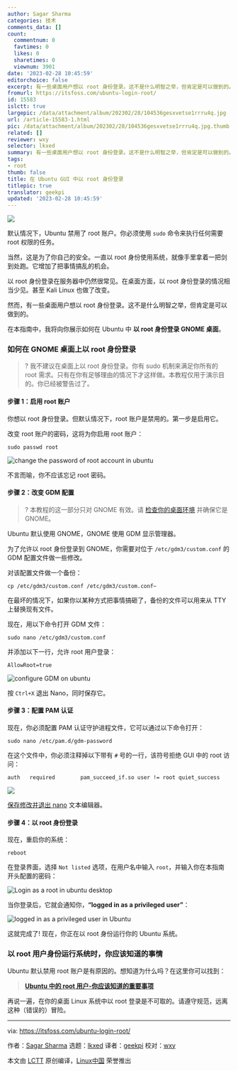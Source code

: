 ```yaml
---
author: Sagar Sharma
categories: 技术
comments_data: []
count:
  commentnum: 0
  favtimes: 0
  likes: 0
  sharetimes: 0
  viewnum: 3901
date: '2023-02-28 10:45:59'
editorchoice: false
excerpt: 有一些桌面用户想以 root 身份登录。这不是什么明智之举，但肯定是可以做到的。
fromurl: https://itsfoss.com/ubuntu-login-root/
id: 15583
islctt: true
largepic: /data/attachment/album/202302/28/104536gesxvetse1rrru4q.jpg
url: /article-15583-1.html
pic: /data/attachment/album/202302/28/104536gesxvetse1rrru4q.jpg.thumb.jpg
related: []
reviewer: wxy
selector: lkxed
summary: 有一些桌面用户想以 root 身份登录。这不是什么明智之举，但肯定是可以做到的。
tags:
- root
thumb: false
title: 在 Ubuntu GUI 中以 root 身份登录
titlepic: true
translator: geekpi
updated: '2023-02-28 10:45:59'
---
```


![](/data/attachment/album/202302/28/104536gesxvetse1rrru4q.jpg)


默认情况下，Ubuntu 禁用了 root 账户。你必须使用 `sudo` 命令来执行任何需要 root 权限的任务。


当然，这是为了你自己的安全。一直以 root 身份使用系统，就像手里拿着一把剑到处跑。它增加了把事情搞乱的机会。


以 root 身份登录在服务器中仍然很常见。在桌面方面，以 root 身份登录的情况相当少见。甚至 Kali Linux 也做了改变。


然而，有一些桌面用户想以 root 身份登录。这不是什么明智之举，但肯定是可以做到的。


在本指南中，我将向你展示如何在 Ubuntu 中 **以 root 身份登录 GNOME 桌面**。


### 如何在 GNOME 桌面上以 root 身份登录



> 
> ? 我不建议在桌面上以 root 身份登录。你有 sudo 机制来满足你所有的 root 需求。只有在你有足够理由的情况下才这样做。本教程仅用于演示目的。你已经被警告过了。
> 
> 
> 


#### 步骤 1：启用 root 账户


你想以 root 身份登录。但默认情况下，root 账户是禁用的。第一步是启用它。


改变 root 账户的密码，这将为你启用 root 账户：



```
sudo passwd root

```

![change the password of root account in ubuntu](/data/attachment/album/202302/28/104559wu07pjsd4p1ja7ja.png)


不言而喻，你不应该忘记 root 密码。


#### 步骤 2：改变 GDM 配置



> 
> ? 本教程的这一部分只对 GNOME 有效。请 [检查你的桌面环境](https://itsfoss.com/find-desktop-environment/) 并确保它是 GNOME。
> 
> 
> 


Ubuntu 默认使用 GNOME，GNOME 使用 GDM 显示管理器。


为了允许以 root 身份登录到 GNOME，你需要对位于 `/etc/gdm3/custom.conf` 的 GDM 配置文件做一些修改。


对该配置文件做一个备份：



```
cp /etc/gdm3/custom.conf /etc/gdm3/custom.conf~

```

在最坏的情况下，如果你以某种方式把事情搞砸了，备份的文件可以用来从 TTY 上替换现有文件。


现在，用以下命令打开 GDM 文件：



```
sudo nano /etc/gdm3/custom.conf

```

并添加以下一行，允许 root 用户登录：



```
AllowRoot=true

```

![configure GDM on ubuntu](/data/attachment/album/202302/28/104600rw59b554oup960p6.png)


按 `Ctrl+X` 退出 Nano，同时保存它。


#### 步骤 3：配置 PAM 认证


现在，你必须配置 PAM 认证守护进程文件，它可以通过以下命令打开：



```
sudo nano /etc/pam.d/gdm-password

```

在这个文件中，你必须注释掉以下带有 `#` 号的一行，该符号拒绝 GUI 中的 root 访问：



```
auth   required        pam_succeed_if.so user != root quiet_success

```

![](/data/attachment/album/202302/28/104600jxyrhiffrlcf5p3f.gif)


[保存修改并退出 nano](https://linuxhandbook.com/nano-save-exit/) 文本编辑器。


#### 步骤 4：以 root 身份登录


现在，重启你的系统：



```
reboot

```

在登录界面，选择 `Not listed` 选项，在用户名中输入 `root`，并输入你在本指南开头配置的密码：


![Login as a root in ubuntu desktop](/data/attachment/album/202302/28/104600skw9i341pfu5kw13.png)


当你登录后，它就会通知你，**“logged in as a privileged user”**：


![logged in as a privileged user in Ubuntu](/data/attachment/album/202302/28/104601mwgdx2305rg0xd3a.png)


这就完成了! 现在，你正在以 root 身份运行你的 Ubuntu 系统。


### 以 root 用户身份运行系统时，你应该知道的事情


Ubuntu 默认禁用 root 账户是有原因的。想知道为什么吗？在这里你可以找到：



> 
> **[Ubuntu 中的 root 用户-你应该知道的重要事项](https://itsfoss.com/root-user-ubuntu/#what-is-root)**
> 
> 
> 


再说一遍，在你的桌面 Linux 系统中以 root 登录是不可取的。请遵守规范，远离这种（错误的）冒险。




---


via: <https://itsfoss.com/ubuntu-login-root/>


作者：[Sagar Sharma](https://itsfoss.com/author/sagar/) 选题：[lkxed](https://github.com/lkxed/) 译者：[geekpi](https://github.com/geekpi) 校对：[wxy](https://github.com/wxy)


本文由 [LCTT](https://github.com/LCTT/TranslateProject) 原创编译，[Linux中国](https://linux.cn/) 荣誉推出